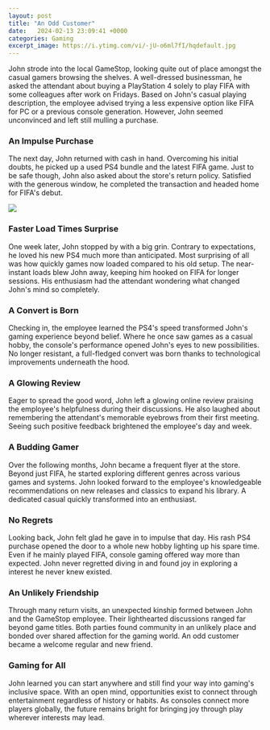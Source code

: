 ```yaml
---
layout: post
title: "An Odd Customer"
date:   2024-02-13 23:09:41 +0000
categories: Gaming
excerpt_image: https://i.ytimg.com/vi/-jU-o6ml7fI/hqdefault.jpg
---
```


John strode into the local GameStop, looking quite out of place amongst the casual gamers browsing the shelves. A well-dressed businessman, he asked the attendant about buying a PlayStation 4 solely to play FIFA with some colleagues after work on Fridays. Based on John's casual playing description, the employee advised trying a less expensive option like FIFA for PC or a previous console generation. However, John seemed unconvinced and left still mulling a purchase.
### An Impulse Purchase
The next day, John returned with cash in hand. Overcoming his initial doubts, he picked up a used PS4 bundle and the latest FIFA game. Just to be safe though, John also asked about the store's return policy. Satisfied with the generous window, he completed the transaction and headed home for FIFA's debut.  

![](https://i.ytimg.com/vi/-jU-o6ml7fI/hqdefault.jpg)
### Faster Load Times Surprise
One week later, John stopped by with a big grin. Contrary to expectations, he loved his new PS4 much more than anticipated. Most surprising of all was how quickly games now loaded compared to his old setup. The near-instant loads blew John away, keeping him hooked on FIFA for longer sessions. His enthusiasm had the attendant wondering what changed John's mind so completely.
### A Convert is Born  
Checking in, the employee learned the PS4's speed transformed John's gaming experience beyond belief. Where he once saw games as a casual hobby, the console's performance opened John's eyes to new possibilities. No longer resistant, a full-fledged convert was born thanks to technological improvements underneath the hood.
### A Glowing Review   
Eager to spread the good word, John left a glowing online review praising the employee's helpfulness during their discussions. He also laughed about remembering the attendant's memorable eyebrows from their first meeting. Seeing such positive feedback brightened the employee's day and week.
### A Budding Gamer
Over the following months, John became a frequent flyer at the store. Beyond just FIFA, he started exploring different genres across various games and systems. John looked forward to the employee's knowledgeable recommendations on new releases and classics to expand his library. A dedicated casual quickly transformed into an enthusiast.
### No Regrets   
Looking back, John felt glad he gave in to impulse that day. His rash PS4 purchase opened the door to a whole new hobby lighting up his spare time. Even if he mainly played FIFA, console gaming offered way more than expected. John never regretted diving in and found joy in exploring a interest he never knew existed. 
### An Unlikely Friendship  
Through many return visits, an unexpected kinship formed between John and the GameStop employee. Their lighthearted discussions ranged far beyond game titles. Both parties found community in an unlikely place and bonded over shared affection for the gaming world. An odd customer became a welcome regular and new friend.
### Gaming for All
John learned you can start anywhere and still find your way into gaming's inclusive space. With an open mind, opportunities exist to connect through entertainment regardless of history or habits. As consoles connect more players globally, the future remains bright for bringing joy through play wherever interests may lead.